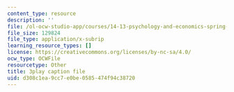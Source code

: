 ```yaml
---
content_type: resource
description: ''
file: /ol-ocw-studio-app/courses/14-13-psychology-and-economics-spring-2020/d308c1ea9cc7e0be0585474f94c38720_l7mu7-YNSg0.srt
file_size: 129824
file_type: application/x-subrip
learning_resource_types: []
license: https://creativecommons.org/licenses/by-nc-sa/4.0/
ocw_type: OCWFile
resourcetype: Other
title: 3play caption file
uid: d308c1ea-9cc7-e0be-0585-474f94c38720
---
```


